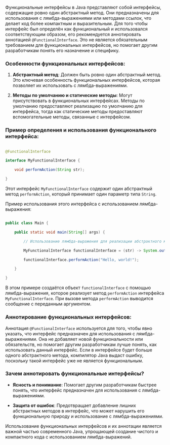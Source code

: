 Функциональные интерфейсы в Java представляют собой интерфейсы, содержащие ровно один абстрактный метод. Они предназначены для использования с лямбда-выражениями или методами ссылок, что делает код более компактным и выразительным. Для того чтобы интерфейс был определён как функциональный и использовался соответствующим образом, его рекомендуется аннотировать аннотацией `@FunctionalInterface`. Это не является обязательным требованием для функциональных интерфейсов, но помогает другим разработчикам понять его назначение и специфику.

### Особенности функциональных интерфейсов:

1. **Абстрактный метод**: Должен быть ровно один абстрактный метод. Это ключевая особенность функциональных интерфейсов, которая позволяет их использовать с лямбда-выражениями.

2. **Методы по умолчанию и статические методы**: Могут присутствовать в функциональных интерфейсах. Методы по умолчанию предоставляют реализацию по умолчанию для интерфейса, тогда как статические методы предоставляют вспомогательные методы, связанные с интерфейсом.

### Пример определения и использования функционального интерфейса:

```java

@FunctionalInterface

interface MyFunctionalInterface {

    void performAction(String str);

}

```

Этот интерфейс `MyFunctionalInterface` содержит один абстрактный метод `performAction`, который принимает один параметр типа `String`.

Пример использования этого интерфейса с использованием лямбда-выражения:

```java

public class Main {

    public static void main(String[] args) {

        // Использование лямбда-выражения для реализации абстрактного метода интерфейса

        MyFunctionalInterface functionalInterface = (str) -> System.out.println("Action performed with string: " + str);

        functionalInterface.performAction("Hello, world!");

    }

}

```

В этом примере создаётся объект `functionalInterface` с помощью лямбда-выражения, которое реализует метод `performAction` интерфейса `MyFunctionalInterface`. При вызове метода `performAction` выводится сообщение с переданным аргументом.

### Аннотирование функциональных интерфейсов:

Аннотация `@FunctionalInterface` используется для того, чтобы явно указать, что интерфейс предназначен для использования с лямбда-выражениями. Она не добавляет новой функциональности или обязательств, но помогает другим разработчикам лучше понять, как использовать данный интерфейс. Если в интерфейсе будет больше одного абстрактного метода, компилятор Java выдаст ошибку, поскольку такой интерфейс уже не является функциональным.

### Зачем аннотировать функциональные интерфейсы?

- **Ясность и понимание**: Помогает другим разработчикам быстрее понять, что интерфейс предназначен для использования с лямбда-выражениями.

- **Защита от ошибок**: Предотвращает добавление лишних абстрактных методов в интерфейс, что может нарушить его функциональную природу и использование с лямбда-выражениями.

Использование функциональных интерфейсов и их аннотации является важной частью современного Java, упрощающей создание чистого и компактного кода с использованием лямбда-выражений.